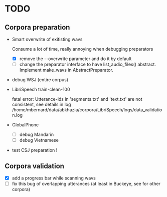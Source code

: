# TODO

## Corpora preparation

- Smart overwrite of exitisting wavs

    Consume a lot of time, really annoying when debugging preparators
    - [X] remove the --overwrite parameter and do it by default
    - [ ] change the preparator interface to have list_audio_files()
      abstract. Implement make_wavs in AbstractPreparator.

- debug WSJ (entire corpus)

- LibriSpeech train-clean-100

    fatal error: Utterance-ids in 'segments.txt' and 'text.txt' are
    not consistent, see details in log
    /home/mbernard/data/abkhazia/corpora/LibriSpeech/logs/data_validation.log

- GlobalPhone
  - [ ] debug Mandarin
  - [ ] debug Vietnamese

- test CSJ preparation !

## Corpora validation

- [X] add a progress bar while scanning wavs
- [ ] fix this bug of overlapping utterances (at least in
  Buckeye, see for other corpora)
